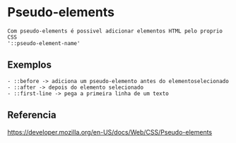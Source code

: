 # Pseudo-elements
    Com pseudo-elements é possivel adicionar elementos HTML pelo proprio CSS
    '::pseudo-element-name'

## Exemplos
    - ::before -> adiciona um pseudo-elemento antes do elementoselecionado
    - ::after -> depois do elemento selecionado
    - ::first-line -> pega a primeira linha de um texto

## Referencia

https://developer.mozilla.org/en-US/docs/Web/CSS/Pseudo-elements